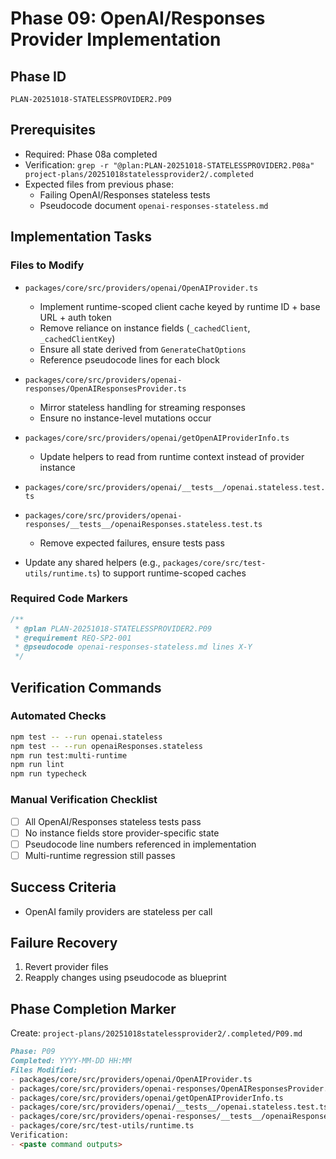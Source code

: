 # Phase 09: OpenAI/Responses Provider Implementation

## Phase ID

`PLAN-20251018-STATELESSPROVIDER2.P09`

## Prerequisites

- Required: Phase 08a completed
- Verification: `grep -r "@plan:PLAN-20251018-STATELESSPROVIDER2.P08a" project-plans/20251018statelessprovider2/.completed`
- Expected files from previous phase:
  - Failing OpenAI/Responses stateless tests
  - Pseudocode document `openai-responses-stateless.md`

## Implementation Tasks

### Files to Modify

- `packages/core/src/providers/openai/OpenAIProvider.ts`
  - Implement runtime-scoped client cache keyed by runtime ID + base URL + auth token
  - Remove reliance on instance fields (`_cachedClient`, `_cachedClientKey`)
  - Ensure all state derived from `GenerateChatOptions`
  - Reference pseudocode lines for each block

- `packages/core/src/providers/openai-responses/OpenAIResponsesProvider.ts`
  - Mirror stateless handling for streaming responses
  - Ensure no instance-level mutations occur

- `packages/core/src/providers/openai/getOpenAIProviderInfo.ts`
  - Update helpers to read from runtime context instead of provider instance

- `packages/core/src/providers/openai/__tests__/openai.stateless.test.ts`  
- `packages/core/src/providers/openai-responses/__tests__/openaiResponses.stateless.test.ts`
  - Remove expected failures, ensure tests pass

- Update any shared helpers (e.g., `packages/core/src/test-utils/runtime.ts`) to support runtime-scoped caches

### Required Code Markers

```typescript
/**
 * @plan PLAN-20251018-STATELESSPROVIDER2.P09
 * @requirement REQ-SP2-001
 * @pseudocode openai-responses-stateless.md lines X-Y
 */
```

## Verification Commands

### Automated Checks

```bash
npm test -- --run openai.stateless
npm test -- --run openaiResponses.stateless
npm run test:multi-runtime
npm run lint
npm run typecheck
```

### Manual Verification Checklist

- [ ] All OpenAI/Responses stateless tests pass
- [ ] No instance fields store provider-specific state
- [ ] Pseudocode line numbers referenced in implementation
- [ ] Multi-runtime regression still passes

## Success Criteria

- OpenAI family providers are stateless per call

## Failure Recovery

1. Revert provider files
2. Reapply changes using pseudocode as blueprint

## Phase Completion Marker

Create: `project-plans/20251018statelessprovider2/.completed/P09.md`

```markdown
Phase: P09
Completed: YYYY-MM-DD HH:MM
Files Modified:
- packages/core/src/providers/openai/OpenAIProvider.ts
- packages/core/src/providers/openai-responses/OpenAIResponsesProvider.ts
- packages/core/src/providers/openai/getOpenAIProviderInfo.ts
- packages/core/src/providers/openai/__tests__/openai.stateless.test.ts
- packages/core/src/providers/openai-responses/__tests__/openaiResponses.stateless.test.ts
- packages/core/src/test-utils/runtime.ts
Verification:
- <paste command outputs>
```
